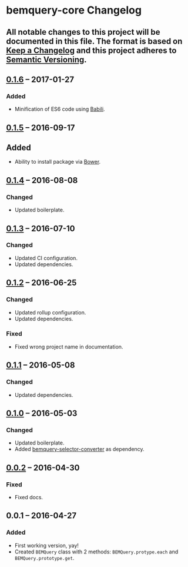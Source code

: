 # bemquery-core Changelog

All notable changes to this project will be documented in this file.
The format is based on [Keep a Changelog](http://keepachangelog.com/)
and this project adheres to [Semantic Versioning](http://semver.org/).
---

## [0.1.6] – 2017-01-27
### Added
* Minification of ES6 code using [Babili](https://github.com/babel/babili).

## [0.1.5] – 2016-09-17
## Added
* Ability to install package via [Bower](https://bower.io/).

## [0.1.4] – 2016-08-08
### Changed
* Updated boilerplate.

## [0.1.3] – 2016-07-10
### Changed
* Updated CI configuration.
* Updated dependencies.

## [0.1.2] – 2016-06-25
### Changed
* Updated rollup configuration.
* Updated dependencies.

### Fixed
* Fixed wrong project name in documentation.

## [0.1.1] – 2016-05-08
### Changed
* Updated dependencies.

## [0.1.0] – 2016-05-03
### Changed
* Updated boilerplate.
* Added [bemquery-selector-converter](https://github.com/BEMQuery/bemquery-selector-converter) as dependency.

## [0.0.2] – 2016-04-30
### Fixed
* Fixed docs.

## 0.0.1 – 2016-04-27
### Added
* First working version, yay!
* Created `BEMQuery` class with 2 methods: `BEMQuery.protype.each` and `BEMQuery.prototype.get`.

[0.1.6]: https://github.com/BEMQuery/bemquery-core/compare/v0.1.5...v0.1.6
[0.1.5]: https://github.com/BEMQuery/bemquery-core/compare/v0.1.4...v0.1.5
[0.1.4]: https://github.com/BEMQuery/bemquery-core/compare/v0.1.3...v0.1.4
[0.1.3]: https://github.com/BEMQuery/bemquery-core/compare/v0.1.2...v0.1.3
[0.1.2]: https://github.com/BEMQuery/bemquery-core/compare/v0.1.1...v0.1.2
[0.1.1]: https://github.com/BEMQuery/bemquery-core/compare/v0.1.0...v0.1.1
[0.1.0]: https://github.com/BEMQuery/bemquery-core/compare/v0.0.2...v0.1.0
[0.0.2]: https://github.com/BEMQuery/bemquery-core/compare/v0.0.1...v0.0.2

